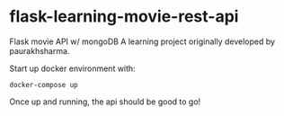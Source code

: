 # flask-learning-movie-rest-api
Flask movie API w/ mongoDB
A learning project originally developed by paurakhsharma.

Start up docker environment with:
```docker
docker-compose up
```

Once up and running, the api should be good to go!
